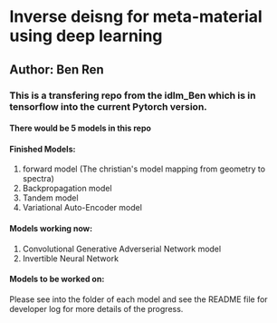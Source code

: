# Inverse deisng for meta-material using deep learning
## Author: Ben Ren

### This is a transfering repo from the idlm_Ben which is in tensorflow into the current Pytorch version.

#### There would be 5 models in this repo
#### Finished Models:
1. forward model (The christian's model mapping from geometry to spectra) 
2. Backpropagation model
3. Tandem model
4. Variational Auto-Encoder model

#### Models working now:
1. Convolutional Generative Adverserial Network model
2. Invertible Neural Network

#### Models to be worked on:

Please see into the folder of each model and see the README file for developer log for more details of the progress.

